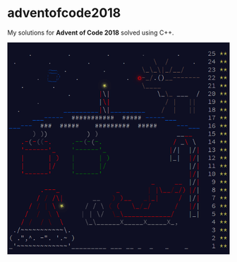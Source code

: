 # adventofcode2018

My solutions for **Advent of Code 2018** solved using C++.

![advent of code](2018.gif)
